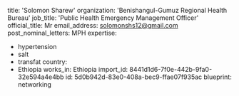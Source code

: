 title: 'Solomon Sharew'
organization: 'Benishangul-Gumuz Regional Health Bureau'
job_title: 'Public Health Emergency Management Officer'
official_title: Mr
email_address: solomonshs12@gmail.com
post_nominal_letters: MPH
expertise:
  - hypertension
  - salt
  - transfat
country:
  - Ethiopia
works_in: Ethiopia
import_id: 8441d1d6-7f0e-442b-9fa0-32e594a4e4bb
id: 5d0b942d-83e0-408a-bec9-ffae07f935ac
blueprint: networking
